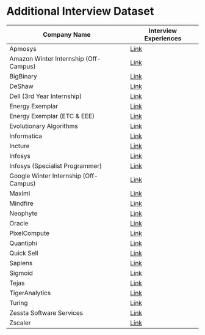 # Additional Interview Dataset

| Company Name                         | Interview Experiences                                                                          |
|--------------------------------------|------------------------------------------------------------------------------------------------|
| Apmosys                              | [Link](https://drive.google.com/drive/folders/1egRDeSEwxj8Qcglx9Fu_fwQhqNC_kFg-?usp=sharing)   |
| Amazon Winter Internship (Off-Campus)| [Link](https://drive.google.com/drive/folders/1ULuJwdM-0yjOa-S1iqVaY5a_FZiVHq5t?usp=drive_link)|
| BigBinary                            | [Link](https://drive.google.com/drive/folders/1jFFycuR_LNXcGL0g4rKIe2NoJ_DcyZuI?usp=sharing)   |
| DeShaw                               | [Link](https://drive.google.com/drive/folders/1NnhWWjnom6p8saQaASMtNk_QOnI55WEM?usp=sharing)   |
| Dell (3rd Year Internship)           | [Link](https://drive.google.com/drive/folders/1s7nYtczxnKDgEU74Wvf0sk8O8dtPNcXU?usp=sharing)   |
| Energy Exemplar                      | [Link](https://drive.google.com/drive/folders/11HVZSejxZiMXkJiUZ_OyDUR5bWo52mmO?usp=sharing)   |
| Energy Exemplar (ETC & EEE)          | [Link](https://drive.google.com/drive/folders/1moiDgWyuHKb43sAw_lqF0LA10QloyIGZ?usp=sharing)   |
| Evolutionary Algorithms              | [Link](https://drive.google.com/drive/folders/1enZ_8QngkAdU-voxBbqXUpnFhSmJX_yh?usp=sharing)   |
| Informatica                          | [Link](https://drive.google.com/drive/folders/1LQsvjXYfEXsil0JK5LBhravIgvc3kO91?usp=sharing)   |
| Incture                              | [Link](https://drive.google.com/drive/folders/1K1h4wPTt0O5OwuFewf2C2QIDOMcSUydu?usp=sharing)   |
| Infosys                              | [Link](https://drive.google.com/drive/folders/12_0mYQk4rT3lrA0Iyu1WOwJXEl6k0bL1?usp=sharing)   |
| Infosys (Specialist Programmer)      | [Link](https://drive.google.com/drive/folders/1T-lYTaDbodc3yzjwrUp3G_QFIW5VggLO?usp=sharing)   |
| Google Winter Internship (Off-Campus)| [Link](https://drive.google.com/drive/folders/12egW6EYdDRMG0XfSxeDg6Yl9H4-dp2Ch?usp=drive_link)|
| Maximl                               | [Link](https://drive.google.com/drive/folders/12ve7ceMo6g4SF4bKv0IRNFKY27JoRj27?usp=sharing)   |
| Mindfire                             | [Link](https://drive.google.com/drive/folders/1NqlWc-JzDPfJhERg5zMRGgMTkvE6baQb?usp=sharing)   |
| Neophyte                             | [Link](https://drive.google.com/drive/folders/13UgJZSlgvCFdzKttBPlnZ1r1D5QDVRAG?usp=sharing)   |
| Oracle                               | [Link](https://drive.google.com/drive/folders/1Zcyb_05V3ALPdUK2OlSCQCxuDVUqQehF?usp=sharing)   |
| PixelCompute                         | [Link](https://drive.google.com/drive/folders/1pTRWqCS5AvD00Iak4_2OacQsE_ZEQFU0?usp=sharing)   |
| Quantiphi                            | [Link](https://drive.google.com/drive/folders/165LdxOweqmGEyBDEw7gTqh8oCSpK143N?usp=sharing)   |
| Quick Sell                           | [Link](https://drive.google.com/drive/folders/1uOe-E5l3fogVdeeLP1feBhnOXKKowuTI?usp=sharing)   |
| Sapiens                              | [Link](https://drive.google.com/drive/folders/1V8WGgPCrGaRW-y3DmzsiVgMuyiOhH2Lw?usp=sharing)   |
| Sigmoid                              | [Link](https://drive.google.com/drive/folders/1T-2qadjhgqyqIcMdfa4MwH7EvKNQXLkp?usp=sharing)   |
| Tejas                                | [Link](https://drive.google.com/drive/folders/1Jd5XnvSSl5y7Im2Dru8toMEWG9zzsdx8?usp=sharing)   |
| TigerAnalytics                       | [Link](https://drive.google.com/drive/folders/1MdaBD-jGfCRQMScSDlcWX_hxxRxasnBM?usp=sharing)   |
| Turing                               | [Link](https://drive.google.com/drive/folders/18osiaztRUlJf4Kerd0BpRGVy3GFpgByh?usp=sharing)   |
| Zessta Software Services             | [Link](https://drive.google.com/drive/folders/1nkFdAvaRzdlgUUw6dtbRVO8k3P2vQ79R?usp=sharing)   |
| Zscaler                              | [Link](https://drive.google.com/drive/folders/1FwGS23aUTJ7KB1WqQKQgRI8k8q_qyjeb?usp=sharing)   |

